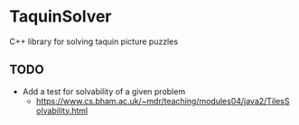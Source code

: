 # TaquinSolver
C++ library for solving taquin picture puzzles

## TODO
* Add a test for solvability of a given problem
    * https://www.cs.bham.ac.uk/~mdr/teaching/modules04/java2/TilesSolvability.html
